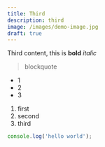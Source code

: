 ```yaml
---
title: Third
description: third
image: /images/demo-image.jpg
draft: true
---
```


T﻿hird content, this is **bold** _italic_

> b﻿lockquote

- 1
- 2
- 3

1. f﻿irst
2. s﻿econd
3. t﻿hird

```javascript
console.log('hello world');
```
